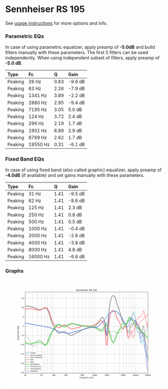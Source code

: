 # Sennheiser RS 195
See [usage instructions](https://github.com/jaakkopasanen/AutoEq#usage) for more options and info.

### Parametric EQs
In case of using parametric equalizer, apply preamp of **-5.0dB** and build filters manually
with these parameters. The first 5 filters can be used independently.
When using independent subset of filters, apply preamp of **-5.0 dB**.

| Type    | Fc       |    Q | Gain    |
|:--------|:---------|:-----|:--------|
| Peaking | 26 Hz    | 0.83 | -9.6 dB |
| Peaking | 63 Hz    | 2.26 | -7.9 dB |
| Peaking | 1341 Hz  | 3.89 | -2.2 dB |
| Peaking | 2880 Hz  | 2.95 | -9.4 dB |
| Peaking | 7195 Hz  | 3.05 | 5.0 dB  |
| Peaking | 124 Hz   | 3.72 | 2.4 dB  |
| Peaking | 296 Hz   | 2.19 | 1.7 dB  |
| Peaking | 1901 Hz  | 6.89 | 2.9 dB  |
| Peaking | 8769 Hz  | 2.62 | 1.7 dB  |
| Peaking | 19550 Hz | 0.31 | -6.1 dB |

### Fixed Band EQs
In case of using fixed band (also called graphic) equalizer, apply preamp of **-4.0dB**
(if available) and set gains manually with these parameters.

| Type    | Fc       |    Q | Gain    |
|:--------|:---------|:-----|:--------|
| Peaking | 31 Hz    | 1.41 | -9.5 dB |
| Peaking | 62 Hz    | 1.41 | -8.6 dB |
| Peaking | 125 Hz   | 1.41 | 2.3 dB  |
| Peaking | 250 Hz   | 1.41 | 0.8 dB  |
| Peaking | 500 Hz   | 1.41 | 0.5 dB  |
| Peaking | 1000 Hz  | 1.41 | -0.4 dB |
| Peaking | 2000 Hz  | 1.41 | -2.6 dB |
| Peaking | 4000 Hz  | 1.41 | -3.8 dB |
| Peaking | 8000 Hz  | 1.41 | 4.8 dB  |
| Peaking | 16000 Hz | 1.41 | -6.6 dB |

### Graphs
![](./Sennheiser%20RS%20195.png)